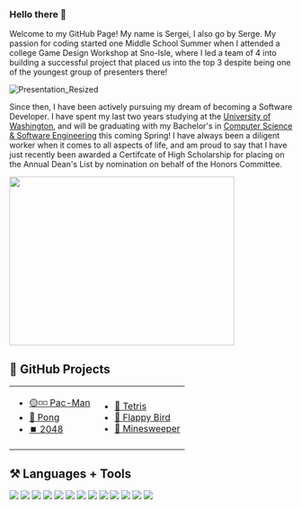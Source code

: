 ### Hello there 👋

Welcome to my GitHub Page! My name is Sergei, I also go by Serge. My passion for coding started one Middle School Summer when I attended a college Game Design Workshop at Sno-Isle, where I led a team of 4 into building a successful project that placed us into the top 3 despite being one of the youngest group of presenters there!   
     
![Presentation_Resized](https://user-images.githubusercontent.com/77221025/157789667-04cf83e5-a83a-4394-9b5b-0e12b15decfb.gif)     
    
    
Since then, I have been actively pursuing my dream of becoming a Software Developer. I have spent my last two years studying at the [University of Washington](https://www.uwb.edu/), and will be graduating with my Bachelor's in [Computer Science & Software Engineering](https://www.uwb.edu/bscsse) this coming Spring! I have always been a diligent worker when it comes to all aspects of life, and am proud to say that I have just recently been awarded a Certifcate of High Scholarship for placing on the Annual Dean's List by nomination on behalf of the Honors Committee.      
        
<kbd>
     <img src="https://user-images.githubusercontent.com/77221025/157790656-b8bd1883-7d1a-499e-8246-aea82503b838.PNG" width="400" height="300" />
</kbd>
     
        
## 📁 GitHub Projects
<table border="0">
 <tr>
    <td>
     <ul>
          <li><a href="https://github.com/SergeiBak/Pac-Man">🟡◽◽ Pac-Man</a></li>
          <li><a href="https://github.com/SergeiBak/Pong">🏓 Pong</a></li>
          <li><a href="https://github.com/SergeiBak/2048">⏹️ 2048</a></li>
     </ul>
    </td>
    <td>
      <ul>
          <li><a href="https://github.com/SergeiBak/Tetris">🧮 Tetris</a></li>
          <li><a href="https://github.com/SergeiBak/FlappyBird">🐤 Flappy Bird</a></li>
          <li><a href="https://github.com/SergeiBak/Minesweeper">🚩 Minesweeper</a></li>
     </ul> 
    </td>
 </tr>
</table>


## ⚒️ Languages + Tools
<p align="left">
  <img src="https://img.shields.io/badge/Unity-black?style=for-the-badge&logo=unity&logoColor=white"/>
  <img src="https://img.shields.io/badge/WebGL-darkred?style=for-the-badge&logo=webgl&logoColor=white"/>
  <img src="https://img.shields.io/badge/github-black?style=for-the-badge&logo=github&logoColor=white"/>
  <img src="https://img.shields.io/badge/VisualStudio-purple?style=for-the-badge&logo=visualstudio&logoColor=white"/>
  <img src="https://img.shields.io/badge/VisualStudioCode-blue?style=for-the-badge&logo=visualstudiocode&logoColor=white"/>
  <img src="https://img.shields.io/badge/Csharp-purple?style=for-the-badge&logo=csharp&logoColor=white"/>
  <img src="https://img.shields.io/badge/C++-blue?style=for-the-badge&logo=cplusplus&logoColor=white"/>
  <img src="https://img.shields.io/badge/C-blue?style=for-the-badge&logo=c&logoColor=white"/>
  <img src="https://img.shields.io/badge/SQL-darkblue?style=for-the-badge&logo=databricks&logoColor=white"/>
  <img src="https://img.shields.io/badge/html-E34F26?style=for-the-badge&logo=HTML5&logoColor=white"/>
  <img src="https://img.shields.io/badge/css-1572B6?style=for-the-badge&logo=css3&logoColor=white"/>
  <img src="https://img.shields.io/badge/javascript-yellow?style=for-the-badge&logo=javascript&logoColor=white"/>
  <img src="https://img.shields.io/badge/Java-orange?style=for-the-badge&logo=java&logoColor=white"/>
</p>

<!--
**SergeiBak/SergeiBak** is a ✨ _special_ ✨ repository because its `README.md` (this file) appears on your GitHub profile.

Here are some ideas to get you started:

- 🔭 I’m currently working on ...
- 🌱 I’m currently learning ...
- 👯 I’m looking to collaborate on ...
- 🤔 I’m looking for help with ...
- 💬 Ask me about ...
- 📫 How to reach me: ...
- 😄 Pronouns: ...
- ⚡ Fun fact: ...
-->
